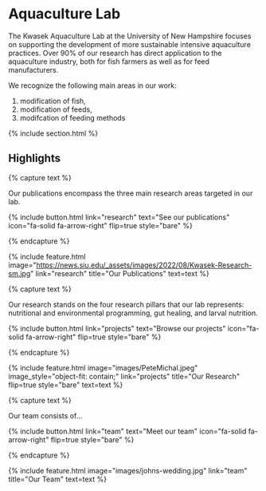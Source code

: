 ---
---

# Aquaculture Lab

The Kwasek Aquaculture Lab at the University of New Hampshire focuses on supporting the development of more sustainable intensive aquaculture practices. Over 90% of our research has direct application to the aquaculture industry, both for fish farmers as well as for feed manufacturers. 

We recognize the following main areas in our work: 
1)  modification of fish,
2)  modification of feeds,
3)  modifcation of feeding methods

{% include section.html %}

## Highlights

{% capture text %}

Our publications encompass the three main research areas targeted in our lab. 

{%
  include button.html
  link="research"
  text="See our publications"
  icon="fa-solid fa-arrow-right"
  flip=true
  style="bare"
%}

{% endcapture %}

{%
  include feature.html
  image="https://news.siu.edu/_assets/images/2022/08/Kwasek-Research-sm.jpg"
  link="research"
  title="Our Publications"
  text=text
%}

{% capture text %}

Our research stands on the four research pillars that our lab represents: nutritional and environmental programming, gut healing, and larval nutrition.

{%
  include button.html
  link="projects"
  text="Browse our projects"
  icon="fa-solid fa-arrow-right"
  flip=true
  style="bare"
%}

{% endcapture %}

{%
  include feature.html
  image="images/PeteMichal.jpeg"
  image_style="object-fit: contain;"
  link="projects"
  title="Our Research"
  flip=true
  style="bare"
  text=text
%}

{% capture text %}

Our team consists of...

{%
  include button.html
  link="team"
  text="Meet our team"
  icon="fa-solid fa-arrow-right"
  flip=true
  style="bare"
%}

{% endcapture %}

{%
  include feature.html
  image="images/johns-wedding.jpg"
  link="team"
  title="Our Team"
  text=text
%}
